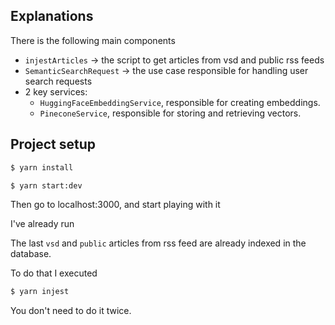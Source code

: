 ## Explanations

There is the following main components

- `injestArticles` -> the script to get articles from vsd and public rss feeds
- `SemanticSearchRequest` -> the use case responsible for handling user search requests
- 2 key services:
  - `HuggingFaceEmbeddingService`, responsible for creating embeddings.
  - `PineconeService`, responsible for storing and retrieving vectors.

## Project setup

```bash
$ yarn install
```

```bash
$ yarn start:dev
```

Then go to localhost:3000, and start playing with it

I've already run

The last `vsd` and `public` articles from rss feed are already indexed in the database.

To do that I executed

```bash
$ yarn injest
```

You don't need to do it twice.
